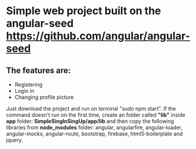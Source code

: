 # Simple web project built on the angular-seed https://github.com/angular/angular-seed

## The features are:

* Registering
* Login in
* Changing profile picture

Just download the project and run on terminal "sudo npm start". If the command doesn't run on the first time, create an folder called **"lib"** inside **app** folder: **SimpleSingInSingUp/app/lib** and then copy the following libraries from **node_modules** folder: angular, angularfire, angular-loader, angular-mocks, angular-route, bootstrap, firebase, html5-boilerplate and jquery.



